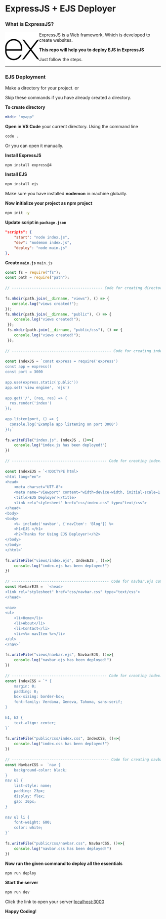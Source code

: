 # ExpressJS + EJS Deployer
### What is ExpressJS?

<img src="https://github.com/Ninja-Vikash/asset-cloud/blob/main/icon%20%26%20png/expressjs.png" height="110px" align="left">

ExpressJS is a Web framework, Which is developed to create websites.

**This repo will help you to deploy EJS in ExpressJS**

Just follow the steps.

---

### EJS Deployment
Make a directory for your project. or

Skip these commands if you have already created a directory.

**To create directory**
```bash
mkdir "myapp"
```
**Open in VS Code** your current directory. Using the command line
```bash
code .
```
Or you can open it manually.

**Install ExpressJS**
```bash
npm install express@4
```
**Install EJS**
```bash
npm install ejs
```
Make sure you have installed **nodemon** in machine globally.


**Now initialize your project as npm project**
```bash
npm init -y
```

**Update script in `package.json`**
```json
"scripts": {
    "start": "node index.js",
    "dev": "nodemon index.js",
    "deploy": "node main.js"
},
```

**Create `main.js`**
`main.js`
```js
const fs = require("fs");
const path = require("path");

// ----------------------------------------- Code for creating directory ---------------------------------------

fs.mkdir(path.join(__dirname, "views"), () => {
   console.log("views created!");
});
fs.mkdir(path.join(__dirname, "public"), () => {
    console.log("views created!");
 });
 fs.mkdir(path.join(__dirname, "public/css"), () => {
    console.log("views created!");
 });

// --------------------------------------------- Code for creating index.js --------------------------------------

const IndexJS = `const express = require('express')
const app = express()
const port = 3000

app.use(express.static('public'))
app.set('view engine', 'ejs')

app.get('/', (req, res) => {
  res.render('index')
});

app.listen(port, () => {
  console.log('Example app listening on port 3000')
});`

fs.writeFile("index.js", IndexJS , ()=>{
    console.log("index.js has been deployed!")
})

// ------------------------------------------- Code for creating index.ejs ---------------------------------------

const IndexEJS = `<!DOCTYPE html>
<html lang="en">
<head>
    <meta charset="UTF-8">
    <meta name="viewport" content="width=device-width, initial-scale=1.0">
    <title>EJS Deployer!</title>
    <link rel="stylesheet" href="css/index.css" type="text/css">
</head>
<body>
<body>
    <%- include('navbar', {'navItem': 'Blog'}) %>
    <h1>EJS </h1>
    <h2>Thanks for Using EJS Deployer!</h2>
</body>
</body>
</html>`

fs.writeFile("views/index.ejs", IndexEJS , ()=>{
    console.log("index.ejs has been deployed!")
})

// -------------------------------------------- Code for navbar.ejs component ------------------------------------
const NavbarEJS =  `<head>
<link rel="stylesheet" href="css/navbar.css" type="text/css">
</head>

<nav>
<ul>
    <li>Home</li>
    <li>About</li>
    <li>Contact</li>
    <li><%= navItem %></li>
</ul>
</nav>`

fs.writeFile("views/navbar.ejs", NavbarEJS, ()=>{
    console.log("navbar.ejs has been deployed!")
})

// ------------------------------------------- Code for creating index.css ---------------------------------------
const IndexCSS = `* {
    margin: 0;
    padding: 0;
    box-sizing: border-box;
    font-family: Verdana, Geneva, Tahoma, sans-serif;
}

h1, h2 {
    text-align: center;
}`

fs.writeFile("public/css/index.css", IndexCSS, ()=>{
    console.log("index.css has been deployed!")
})

// -------------------------------------------- Code for creating navbar.css --------------------------------------
const NavbarCSS =  `nav {
    background-color: black;
}
nav ul {
    list-style: none;
    padding: 23px;
    display: flex;
    gap: 30px;
}

nav ul li {
    font-weight: 600;
    color: white;
}`

fs.writeFile("public/css/navbar.css", NavbarCSS, ()=>{
    console.log("navbar.css has been deployed!")
})
```

**Now run the given command to deploy all the essentials**
```bash
npm run deploy
```

**Start the server**
```bash
npm run dev
```

Click the link to open your server [localhost:3000](http://localhost:3000)

**Happy Coding!**

